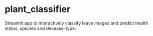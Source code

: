 # plant_classifier
Streamlit app to interactively classify leave images and predict health status, species and desease-type.
